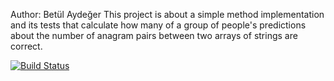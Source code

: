 Author: Betül Aydeğer
This project is about a simple method implementation and its tests that calculate how many of a group of people's predictions about the number of anagram pairs between two arrays of strings are correct.

[![Build Status](https://app.travis-ci.com/betulaydeger/myDemoApp.svg?token=oMFRD2paPAaabYfsG3xN&branch=master)](https://app.travis-ci.com/betulaydeger/myDemoApp)